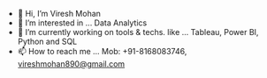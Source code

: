 - 👋 Hi, I’m Viresh Mohan
- 👀 I’m interested in ... Data Analytics
- 🌱 I’m currently working on tools & techs. like ... Tableau, Power BI, Python and SQL
- 📫 How to reach me ... Mob: +91-8168083746, vireshmohan890@gmail.com

<!---
vireshmohan890/vireshmohan890 is a ✨ special ✨ repository because its `README.md` (this file) appears on your GitHub profile.
You can click the Preview link to take a look at your changes.
--->
